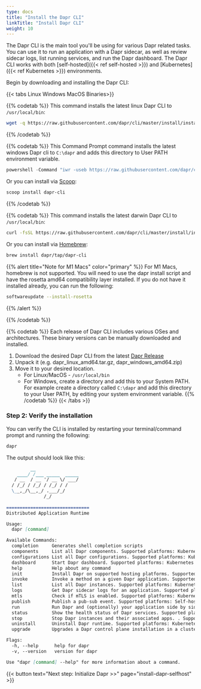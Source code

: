 ```yaml
---
type: docs
title: "Install the Dapr CLI"
linkTitle: "Install Dapr CLI"
weight: 10
---
```


The Dapr CLI is the main tool you'll be using for various Dapr related tasks. You can use it to run an application with a Dapr sidecar, as well as review sidecar logs, list running services, and run the Dapr dashboard. The Dapr CLI works with both [self-hosted]({{< ref self-hosted >}}) and [Kubernetes]({{< ref Kubernetes >}}) environments.

Begin by downloading and installing the Dapr CLI:

{{< tabs Linux Windows MacOS Binaries>}}

{{% codetab %}}
This command installs the latest linux Dapr CLI to `/usr/local/bin`:
```bash
wget -q https://raw.githubusercontent.com/dapr/cli/master/install/install.sh -O - | /bin/bash
```
{{% /codetab %}}

{{% codetab %}}
This Command Prompt command installs the latest windows Dapr cli to `C:\dapr` and adds this directory to User PATH environment variable.
```powershell
powershell -Command "iwr -useb https://raw.githubusercontent.com/dapr/cli/master/install/install.ps1 | iex"
```

Or you can install via [Scoop](https://scoop.sh):
```powershell
scoop install dapr-cli
```
{{% /codetab %}}

{{% codetab %}}
This command installs the latest darwin Dapr CLI to `/usr/local/bin`:
```bash
curl -fsSL https://raw.githubusercontent.com/dapr/cli/master/install/install.sh | /bin/bash
```

Or you can install via [Homebrew](https://brew.sh):
```bash
brew install dapr/tap/dapr-cli
```

{{% alert title="Note for M1 Macs" color="primary" %}}
For M1 Macs, homebrew is not supported. You will need to use the dapr install script and have the rosetta amd64 compatibility layer installed. If you do not have it installed already, you can run the following:

```bash
softwareupdate --install-rosetta
```

{{% /alert %}}


{{% /codetab %}}

{{% codetab %}}
Each release of Dapr CLI includes various OSes and architectures. These binary versions can be manually downloaded and installed.

1. Download the desired Dapr CLI from the latest [Dapr Release](https://github.com/dapr/cli/releases)
2. Unpack it (e.g. dapr_linux_amd64.tar.gz, dapr_windows_amd64.zip)
3. Move it to your desired location.
   - For Linux/MacOS - `/usr/local/bin`
   - For Windows, create a directory and add this to your System PATH. For example create a directory called `C:\dapr` and add this directory to your User PATH, by editing your system environment variable.
{{% /codetab %}}
{{< /tabs >}}


### Step 2: Verify the installation

You can verify the CLI is installed by restarting your terminal/command prompt and running the following:

```bash
dapr
```

The output should look like this:


```md
         __                
    ____/ /___ _____  _____
   / __  / __ '/ __ \/ ___/
  / /_/ / /_/ / /_/ / /    
  \__,_/\__,_/ .___/_/     
              /_/            
                                                                           
===============================
Distributed Application Runtime

Usage:
  dapr [command]

Available Commands:
  completion     Generates shell completion scripts
  components     List all Dapr components. Supported platforms: Kubernetes
  configurations List all Dapr configurations. Supported platforms: Kubernetes
  dashboard      Start Dapr dashboard. Supported platforms: Kubernetes and self-hosted
  help           Help about any command
  init           Install Dapr on supported hosting platforms. Supported platforms: Kubernetes and self-hosted
  invoke         Invoke a method on a given Dapr application. Supported platforms: Self-hosted
  list           List all Dapr instances. Supported platforms: Kubernetes and self-hosted
  logs           Get Dapr sidecar logs for an application. Supported platforms: Kubernetes
  mtls           Check if mTLS is enabled. Supported platforms: Kubernetes
  publish        Publish a pub-sub event. Supported platforms: Self-hosted
  run            Run Dapr and (optionally) your application side by side. Supported platforms: Self-hosted
  status         Show the health status of Dapr services. Supported platforms: Kubernetes
  stop           Stop Dapr instances and their associated apps. . Supported platforms: Self-hosted
  uninstall      Uninstall Dapr runtime. Supported platforms: Kubernetes and self-hosted
  upgrade        Upgrades a Dapr control plane installation in a cluster. Supported platforms: Kubernetes

Flags:
  -h, --help      help for dapr
  -v, --version   version for dapr

Use "dapr [command] --help" for more information about a command.
```

{{< button text="Next step: Initialize Dapr >>" page="install-dapr-selfhost" >}}
